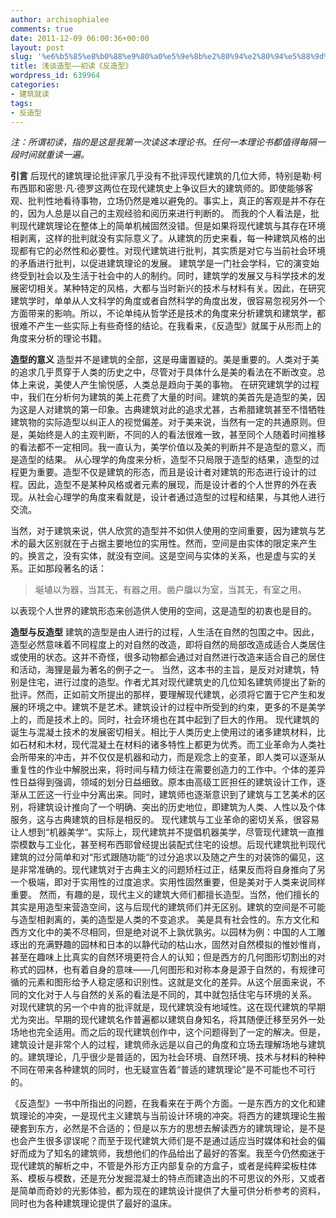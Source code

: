 ```yaml
---
author: archisophialee
comments: true
date: 2011-12-09 06:00:36+00:00
layout: post
slug: '%e6%b5%85%e8%b0%88%e9%80%a0%e5%9e%8b%e2%80%94%e2%80%94%e5%88%9d%e8%af%bb%e3%80%8a%e5%8f%8d%e9%80%a0%e5%9e%8b%e3%80%8b'
title: 浅谈造型——初读《反造型》
wordpress_id: 639964
categories:
- 建筑就读
tags:
- 反造型
---
```


_注：所谓初读，指的是这是我第一次读这本理论书。任何一本理论书都值得每隔一段时间就重读一遍。_

**引言**
后现代的建筑理论批评家几乎没有不批评现代建筑的几位大师，特别是勒·柯布西耶和密思·凡·德罗这两位在现代建筑史上争议巨大的建筑师的。即使能够客观、批判性地看待事物，立场仍然是难以避免的。事实上，真正的客观是并不存在的，因为人总是以自己的主观经验和阅历来进行判断的。
而我的个人看法是，批判现代建筑理论在整体上的简单机械固然没错。但是如果将现代建筑与其存在环境相剥离，这样的批判就没有实际意义了。从建筑的历史来看，每一种建筑风格的出现都有它的必然性和必要性。对现代建筑进行批判，其实质是对它与当前社会环境的矛盾进行批判，以促进建筑理论的发展。
建筑学是一门社会学科，它的演变始终受到社会以及生活于社会中的人的制约。同时，建筑学的发展又与科学技术的发展密切相关。某种特定的风格，大都与当时新兴的技术与材料有关。因此，在研究建筑学时，单单从人文科学的角度或者自然科学的角度出发，很容易忽视另外一个方面带来的影响。所以，不论单纯从哲学还是技术的角度来分析建筑和建筑学，都很难不产生一些实际上有些奇怪的结论。在我看来，《反造型》就属于从形而上的角度来分析的理论书籍。

**造型的意义**
造型并不是建筑的全部，这是毋庸置疑的。美是重要的。人类对于美的追求几乎贯穿于人类的历史之中，尽管对于具体什么是美的看法在不断改变。总体上来说，美使人产生愉悦感，人类总是趋向于美的事物。
在研究建筑学的过程中，我们在分析何为建筑的美上花费了大量的时间。建筑的美首先是造型的美，因为这是人对建筑的第一印象。古典建筑对此的追求尤甚，古希腊建筑甚至不惜牺牲建筑物的实际造型以纠正人的视觉偏差。对于美来说，当然有一定的共通原则。但是，美始终是人的主观判断，不同的人的看法很难一致，甚至同个人随着时间推移的看法都不一定相同。我一直认为，美学价值以及美的判断并不是造型的意义，而是造型的结果。
从心理学的角度来分析，造型不只局限于造型的结果，造型的过程更为重要。造型不仅是建筑的形态，而且是设计者对建筑的形态进行设计的过程。因此，造型不是某种风格或者元素的展现，而是设计者的个人世界的外在表现。从社会心理学的角度来看就是，设计者通过造型的过程和结果，与其他人进行交流。

当然，对于建筑来说，供人欣赏的造型并不如供人使用的空间重要，因为建筑与艺术的最大区别就在于占据主要地位的实用性。然而，空间是由实体的限定来产生的。换言之，没有实体，就没有空间。这是空间与实体的关系，也是虚与实的关系。正如那段著名的话：


> 埏埴以为器，当其无，有器之用。凿户牖以为室，当其无，有室之用。


以表现个人世界的建筑形态来创造供人使用的空间，这是造型的初衷也是目的。

**造型与反造型**
建筑的造型是由人进行的过程，人生活在自然的包围之中。因此，造型必然意味着不同程度上的对自然的改造，即将自然的局部改造成适合人类居住或使用的状态。这并不奇怪，很多动物都会通过对自然进行改造来适合自己的居住和活动，海狸是最为著名的例子之一。
当然，这本书的主旨，是反对对建筑，特别是住宅，进行过度的造型。作者尤其对现代建筑史的几位知名建筑师提出了新的批评。然而，正如前文所提出的那样，要理解现代建筑，必须将它置于它产生和发展的环境之中。建筑不是艺术。建筑设计的过程中所受到的约束，更多的不是美学上的，而是技术上的。同时，社会环境也在其中起到了巨大的作用。
现代建筑的诞生与混凝土技术的发展密切相关。相比于人类历史上使用过的诸多建筑材料，比如石材和木材，现代混凝土在材料的诸多特性上都更为优秀。而工业革命为人类社会所带来的冲击，并不仅仅是机器和动力，而是观念上的变革，即人类可以逐渐从重复性的作业中解脱出来，将时间与精力倾注在需要创造力的工作中。个体的差异性日益得到强调，领域的划分日益细致。原本由高级工匠担任的建筑设计工作，逐渐从工匠这一行业中分离出来。同时，建筑师也逐渐意识到了建筑与工艺美术的区别，将建筑设计推向了一个明确、突出的历史地位，即建筑为人类、人性以及个体服务，这与古典建筑的目标是相反的。
现代建筑与工业革命的密切关系，很容易让人想到“机器美学“。实际上，现代建筑并不提倡机器美学，尽管现代建筑一直推崇模数与工业化，甚至柯布西耶曾经提出装配式住宅的设想。后现代建筑批判现代建筑的过分简单和对“形式跟随功能“的过分追求以及随之产生的对装饰的偏见，这是非常准确的。现代建筑对于古典主义的问题矫枉过正，结果反而将自身推向了另一个极端，即对于实用性的过度追求。实用性固然重要，但是美对于人类来说同样重要。
然而，有趣的是，现代主义的建筑大师们都擅长造型。当然，他们擅长的其实是用造型来营造空间，这与后现代的建筑师们并无区别。建筑的空间是不可能与造型相剥离的，美的造型是人类的不变追求。
美是具有社会性的。东方文化和西方文化中的美不尽相同，但是绝对说不上孰优孰劣。以园林为例：中国的人工雕琢出的充满野趣的园林和日本的以静代动的枯山水，固然对自然模拟的惟妙惟肖，甚至在趣味上比真实的自然环境更符合人的认知；但是西方的几何图形切割出的对称式的园林，也有着自身的意味——几何图形和对称本身是源于自然的，有规律可循的元素和图形给予人稳定感和识别性。这就是文化的差异。从这个层面来说，不同的文化对于人与自然的关系的看法是不同的，其中就包括住宅与环境的关系。
对现代建筑的另一个中肯的批评就是，现代建筑没有地域性。这在现代建筑的早期尤为突出。早期的现代建筑名作普遍都以建筑自身知名，将其随便迁移至另外一处场地也完全适用。而之后的现代建筑创作中，这个问题得到了一定的解决。但是，建筑设计是非常个人的过程，建筑师永远是以自己的角度和立场去理解场地与建筑的。建筑理论，几乎很少是普适的，因为社会环境、自然环境、技术与材料的种种不同在带来各种建筑的同时，也无疑宣告着“普适的建筑理论”是不可能也不可行的。

《反造型》一书中所指出的问题，在我看来在于两个方面。一是东西方的文化和建筑理论的冲突，一是现代主义建筑与当前设计环境的冲突。将西方的建筑理论生搬硬套到东方，必然是不合适的；但是以东方的思想去解读西方的建筑理论，是不是也会产生很多谬误呢？而至于现代建筑大师们是不是通过适应当时媒体和社会的偏好而成为了知名的建筑师，我想他们的作品给出了最好的答案。我至今仍然痴迷于现代建筑的解析之中，不管是外形方正内部复杂的方盒子，或者是纯粹梁板柱体系、模板与模数，还是充分发掘混凝土的特点而建造出的不可思议的外形，又或者是简单而奇妙的光影体验，都为现在的建筑设计提供了大量可供分析参考的资料，同时也为各种建筑理论提供了最好的温床。
